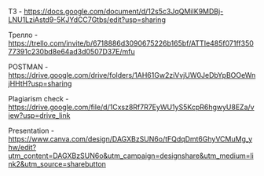 ТЗ - https://docs.google.com/document/d/12s5c3JqQMiIK9MDBj-LNU1LziAstd9-5KJYdCC7Gtbs/edit?usp=sharing

Трелло - https://trello.com/invite/b/6718886d3090675226b165bf/ATTIe485f071ff35077391c230bd8e64ad3d0507D37E/mfu

POSTMAN -
https://drive.google.com/drive/folders/1AH61Gw2ziVvjUW0JeDbYpBOOeWnjHHtH?usp=sharing

Plagiarism check - https://drive.google.com/file/d/1Cxsz8Rf7R7EyWU1yS5KcpR6hgwyU8EZa/view?usp=drive_link

Presentation - https://www.canva.com/design/DAGXBzSUN6o/tFQdqDmt6GhyVCMuMg_yhw/edit?utm_content=DAGXBzSUN6o&utm_campaign=designshare&utm_medium=link2&utm_source=sharebutton
